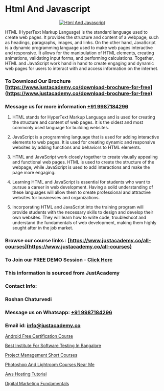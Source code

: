 # Html And Javascript

<p align="center">
  <a href="https://justacademy.co/course-detail/javascript-training">
    <img src="https://justacademy.co/storage2/course_image/1676636853_course_image.webp" alt="Html And Javascript">
  </a>
</p>


HTML (HyperText Markup Language) is the standard language used to create web pages. It provides the structure and content of a webpage, such as headings, paragraphs, images, and links. On the other hand, JavaScript is a dynamic programming language used to make web pages interactive and responsive. It allows for the manipulation of HTML elements, creating animations, validating input forms, and performing calculations. Together, HTML and JavaScript work hand in hand to create engaging and dynamic web pages for users to interact with and access information on the internet.
### To Download Our Brochure [https://www.justacademy.co/download-brochure-for-free](https://www.justacademy.co/download-brochure-for-free)
### Message us for more information [+91 9987184296](https://api.whatsapp.com/send?phone=919987184296)
1) HTML stands for HyperText Markup Language and is used for creating the structure and content of web pages. It is the oldest and most commonly used language for building websites.

2) JavaScript is a programming language that is used for adding interactive elements to web pages. It is used for creating dynamic and responsive websites by adding functions and behaviors to HTML elements.

3) HTML and JavaScript work closely together to create visually appealing and functional web pages. HTML is used to create the structure of the webpage, while JavaScript is used to add interactions and make the page more engaging.

4) Learning HTML and JavaScript is essential for students who want to pursue a career in web development. Having a solid understanding of these languages will allow them to create professional and attractive websites for businesses and organizations.

5) Incorporating HTML and JavaScript into the training program will provide students with the necessary skills to design and develop their own websites. They will learn how to write code, troubleshoot and understand the fundamentals of web development, making them highly sought after in the job market.

### Browse our course links : [https://www.justacademy.co/all-courses](https://www.justacademy.co/all-courses) 
### To Join our FREE DEMO Session - [Click Here](https://www.justacademy.co/register-for-course-demo)


### This information is sourced from JustAcademy
### Contact Info:
### Roshan Chaturvedi
### Message us on Whatsapp: [+91 9987184296](https://api.whatsapp.com/send?phone=919987184296)
### Email id: [info@justacademy.co](mailto:info@justacademy.co)
                
[Android Free Certification Course](https://www.linkedin.com/pulse/android-free-certification-course-software-training-mountain-view-34eic/)

[Best Institute For Software Testing In Bangalore](https://www.linkedin.com/pulse/best-institute-software-testing-bangalore-p0mzc?trackingId=K0BCLfQr%2FTc%2BHkMx8Se8gQ%3D%3D&lipi=urn%3Ali%3Apage%3Ad_flagship3_company_admin%3BPMbi7PJsSrOfOFf5jCv3gg%3D%3D)

[Project Management Short Courses](https://medium.com/@AkashSingh2052/project-management-short-courses-682895dac196)

[Photoshop And Lightroom Courses Near Me](https://medium.com/@shivamja27/photoshop-and-lightroom-courses-near-me-0c4118f3fb78)

[Aws Hosting Tutorial](https://justacademyin.github.io/justacademy/aws-hosting-tutorial)

[Digital Marketing Fundamentals](https://justacademyin.github.io/Articles/Digital-Marketing-Fundamentals)

